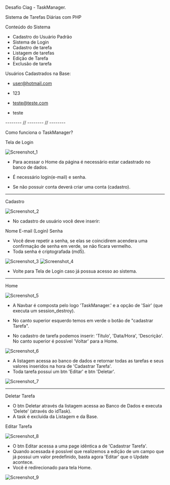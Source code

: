 Desafio Ciag - TaskManager.

Sistema de Tarefas Diárias com PHP

Conteúdo do Sistema
- Cadastro do Usuário Padrão
- Sistema de Login
- Cadastro de tarefa
- Listagem de tarefas
- Edição de Tarefa
- Exclusão de tarefa


Usuários Cadastrados na Base:
- user@hotmail.com
- 123

- teste@teste.com
- teste

-------- // -------- // --------

Como funciona o TaskManager?

Tela de Login 

![Screenshot_1](https://user-images.githubusercontent.com/78938620/166270005-951ca27b-4729-45a1-b436-7a6e58307172.png)

- Para acessar o Home da página é necessário estar cadastrado no banco de dados.
- É necessário login(e-mail) e senha.

- Se não possuir conta deverá criar uma conta (cadastro).
----

Cadastro

![Screenshot_2](https://user-images.githubusercontent.com/78938620/166270031-9eeb4cf0-100e-4f84-ae10-dcd7f83439fb.png)

- No cadastro de usuário você deve inserir:

Nome
E-mail (Login)
Senha

- Você deve repetir a senha, se elas se coincidirem acendera uma confirmação de senha em verde, se não ficara vermelho.
- Toda senha é criptografada (md5).

![Screenshot_3](https://user-images.githubusercontent.com/78938620/166269940-6d331069-c0dd-4939-9055-ee14bdbc621b.png)
![Screenshot_4](https://user-images.githubusercontent.com/78938620/166269943-fe616881-913c-495c-b025-72042fbf7e2e.png)

- Volte para Tela de Login caso já possua acesso ao sistema.
----

Home

![Screenshot_5](https://user-images.githubusercontent.com/78938620/166270154-b577b690-0090-4cf4-a137-c67a168605d3.png)

- A Navbar é composta pelo logo 'TaskManager.' e a opção de 'Sair' (que executa um session_destroy).

- No canto superior esquerdo temos em verde o botão de "cadastrar Tarefa".
- No cadastro de tarefa podemos inserir: 'Título', 'Data/Hora', 'Descrição'. No canto superior é possível 'Voltar' para a Home.

![Screenshot_6](https://user-images.githubusercontent.com/78938620/166270222-996d0e60-0154-4530-bb30-8dba3bcd26e5.png)

- A listagem acessa ao banco de dados e retornar todas as tarefas e seus valores inseridos na hora de 'Cadastrar Tarefa'.
- Toda tarefa possuí um btn 'Editar' e btn 'Deletar'.

![Screenshot_7](https://user-images.githubusercontent.com/78938620/166270310-c2270155-9a12-4d0b-89f6-cd84a2a56fea.png)

----

Deletar Tarefa

- O btn Deletar através da listagem acessa ao Banco de Dados e executa 'Delete' (através do idTask).
- A task é excluida da Listagem e da Base.

Editar Tarefa

![Screenshot_8](https://user-images.githubusercontent.com/78938620/166270339-766df8ac-3951-4001-a7c2-dec4fb41cc72.png)

- O btn Editar acessa a uma page idêntica a de 'Cadastrar Tarefa'.
- Quando acessada é possível que realizemos a edição de um campo que já possui um valor predefinido, basta agora 'Editar' que o Update acontece.
- Você é redirecionado para tela Home.

![Screenshot_9](https://user-images.githubusercontent.com/78938620/166273249-8929f42c-2722-4bec-8140-bb9dc77cad59.png)
